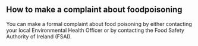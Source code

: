##  How to make a complaint about foodpoisoning

You can make a formal complaint about food poisoning by either contacting your
local Environmental Health Officer or by contacting the Food Safety Authority
of Ireland (FSAI).
